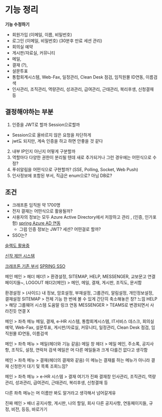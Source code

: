 # 기능 정리 

**기능 수정하기**
- 회원가입 (이메일, 이름, 비밀번호) 
- 로그인 (이메일, 비밀번호) (30분후 만료 세션 관리)
- 회의실 예약
- 게시판/자료실, 커뮤니티
- 메일,
- 결재 (?), 
- 설문투표
- 통합회계시스템, Web-Fax, 일정관리, Clean Desk 점검, 임직원몰 ID연동, 이름검색
- 인사관리, 조직관리, 역량관리, 성과관리, 급여관리, 근태관리, 복리후생, 신청결재 등



## 결정해야하는 부분 
1. 인증을 JWT로 할까 Session으로할까
  - Session으로 올바르지 않은 요청을 차단하게
  - jwt도 되지만, 계속 인증을 하고 하면 안좋을 것 같다 
2. 내부 IP인지 아닌지 어떻게 구분할까
3. 역할마다 다양한 권한이 분리될 텐데 새로 추가되거나 그런 경우에는 어떤식으로 수정?
4. 푸쉬알림을 어떤식으로 구현할까? (SSE, Polling, Socket, Web Push)
5. 인사정보에 포함된 부서, 직급은 enum으로? 아님 DB로?

## 조건 
- 크래프톤 임직원 약 1700명
- 전자 결재는 어떤식으로 활용될까?
- 사용자의 정보는 모두 Azure Active Directory에서 저장하고 관리 , (인증, 인가포함)
  [spring Azure AD 연동](https://velog.io/@ddclub12/Azure-Active-Directory-OAuth2.0-%EC%9D%B8%EC%A6%9D-%EA%B5%AC%ED%98%84%ED%95%98%EA%B8%B0with-Spring)
  - 그럼 인증 정보는 JWT? 세션? 어떤걸로 할까?
- SSO는? 



[슬랙도 활용중](https://www.1conomynews.co.kr/news/articleView.html?idxno=24258)

[신작 제안 시스템](https://www.1conomynews.co.kr/news/articleView.html?idxno=24258)

[크래프톤 기존 부서](https://krafton.com/%EB%B6%84%EB%A5%98%EB%90%98%EC%A7%80-%EC%95%8A%EC%9D%8C/1048-2/)
[SPRING SSO](https://kimseungjae.tistory.com/15)

메인
메인 > 헤더
헤더1 > 환경설정, SITEMAP, HELP, MESSENGER, 교보문고 연결 페이지들~, LOGOUT
헤더2(메인) > 메인, 메일, 결재, 게시판, 조직도, 문서함

환경설정 > (사이드) 내 정보, 암호설정, 부재설정, 그룹관리, 알림설정, 개인정보설정, 결재설정
SITEMAP > 전체 기능 한 번에 볼 수 있게 간단히 축소해놓은 창? 느낌
HELP > 해당 그룹웨어 시스템 도움말 링크 연동
MESSENGER > TEAMS로 변경되면서 사라진듯 연결 X

메인 > 좌측 메뉴
메일, 결재, e-HR 시스템, 통합회계시스템, IT서비스 데스크, 회의실 예약, Web-Fax, 설문투표, 게시판/자료실, 커뮤니티, 일정관리, Clean Desk 점검, 임직원몰 ID연동, 이름검색


메인 > 좌측 메뉴 > 메일(헤더와 기능 같음)
메일 창 헤더 > 메일 메인, 주소록, 공지사항, 조직도, 설정, 연락처 검색
메일은 머 다른 메일들과 크게 다를건 없다고 생각함

메인 > 좌측 메뉴 > 결재(헤더의 결재와 같음)
이 메뉴는 결재를 하는 메뉴가 아니라 결재 신청한거 대기 및 목록 조회느낌?

메인 > 좌측 메뉴 > e-HR 시스템 > 결재
여기가 진짜 결재창
인사관리, 조직관리, 역량관리, 성과관리, 급여관리, 근태관리, 복리후생, 신청결재 등

다른 좌측 메뉴는 머 이름만 봐도 알거라고 생각해서 넘어갈게유


진짜 메인 > 배너 공지사항, 게시판, 나의 할일, 회사 다른 공지사항, 연동페이지들, 규정, 비전, 등등, 바로가기
